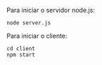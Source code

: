 Para iniciar o servidor node.js:
```
node server.js
```
Para iniciar o cliente:
```
cd client
npm start
```
